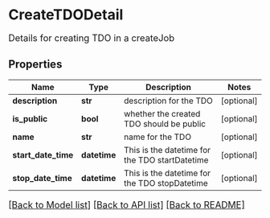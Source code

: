 # CreateTDODetail

Details for creating TDO in a createJob
## Properties
Name | Type | Description | Notes
------------ | ------------- | ------------- | -------------
**description** | **str** | description for the TDO | [optional] 
**is_public** | **bool** | whether the created TDO should be public | [optional] 
**name** | **str** | name for the TDO | [optional] 
**start_date_time** | **datetime** | This is the datetime for the TDO startDatetime | [optional] 
**stop_date_time** | **datetime** | This is the datetime for the TDO stopDatetime | [optional] 

[[Back to Model list]](../README.md#documentation-for-models) [[Back to API list]](../README.md#documentation-for-api-endpoints) [[Back to README]](../README.md)

<style>
     p, ul, ol, li { font-size: 18px !important;}
</style>



